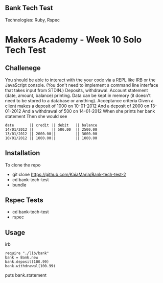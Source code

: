 ## Bank Tech Test


Technologies: Ruby, Rspec

# Makers Academy - Week 10 Solo Tech Test


## Challenege
You should be able to interact with the your code via a REPL like IRB or the JavaScript console. (You don't need to implement a command line interface that takes input from STDIN.)
Deposits, withdrawal.
Account statement (date, amount, balance) printing.
Data can be kept in memory (it doesn't need to be stored to a database or anything).
Acceptance criteria
Given a client makes a deposit of 1000 on 10-01-2012 And a deposit of 2000 on 13-01-2012 And a withdrawal of 500 on 14-01-2012 When she prints her bank statement Then she would see

```
date       || credit || debit   || balance
14/01/2012 ||        || 500.00  || 2500.00
13/01/2012 || 2000.00||         || 3000.00
10/01/2012 || 1000.00||         || 1000.00

```

## Installation

To clone the repo
 - git clone https://github.com/KajaMaria/Bank-tech-test-2
 - cd bank-tech-test
 - bundle


## Rspec Tests
- cd bank-tech-test
- rspec


## Usage
irb

```
require "./lib/bank"
bank = Bank.new
bank.deposit(100.99)
bank.withdrawal(100.99)
```
puts bank.statement
